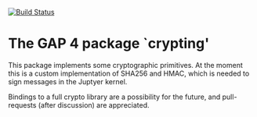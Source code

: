 [![Build Status](https://travis-ci.org/gap-packages/crypting.svg?branch=master)](https://travis-ci.org/gap-packages/crypting)

# The GAP 4 package `crypting'

This package implements some cryptographic primitives. At the moment
this is a custom implementation of SHA256 and HMAC, which is needed
to sign messages in the Juptyer kernel.

Bindings to a full crypto library are a possibility for the future, and
pull-requests (after discussion) are appreciated.

